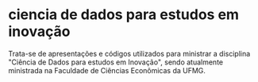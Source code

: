 # ciencia de dados para estudos em inovação

Trata-se de apresentações e códigos utilizados para ministrar a disciplina "Ciência de Dados para estudos em Inovação", sendo atualmente ministrada na Faculdade de Ciências Econômicas da UFMG.
